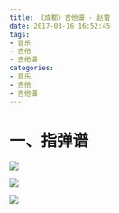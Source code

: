 ```yaml
---
title: 《成都》吉他谱 - 赵雷
date: 2017-03-16 16:52:45
tags:
- 音乐
- 吉他
- 吉他谱
categories:
- 音乐
- 吉他
- 吉他谱
---
```


# 一、指弹谱

![](http://oj9456ckj.bkt.clouddn.com/image/Guitar_Tablatures/%E3%80%8A%E6%88%90%E9%83%BD%E3%80%8B%E6%8C%87%E5%BC%B9%E8%B0%B11.jpg)

<!--more-->

![](http://oj9456ckj.bkt.clouddn.com/image/Guitar_Tablatures/%E3%80%8A%E6%88%90%E9%83%BD%E3%80%8B%E6%8C%87%E5%BC%B9%E8%B0%B12.jpg)

![](http://oj9456ckj.bkt.clouddn.com/image/Guitar_Tablatures/%E3%80%8A%E6%88%90%E9%83%BD%E3%80%8B%E6%8C%87%E5%BC%B9%E8%B0%B13.jpg)
